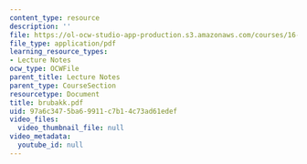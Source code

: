 ```yaml
---
content_type: resource
description: ''
file: https://ol-ocw-studio-app-production.s3.amazonaws.com/courses/16-423j-aerospace-biomedical-and-life-support-engineering-spring-2006/97a6c3475ba69911c7b14c73ad61edef_brubakk.pdf
file_type: application/pdf
learning_resource_types:
- Lecture Notes
ocw_type: OCWFile
parent_title: Lecture Notes
parent_type: CourseSection
resourcetype: Document
title: brubakk.pdf
uid: 97a6c347-5ba6-9911-c7b1-4c73ad61edef
video_files:
  video_thumbnail_file: null
video_metadata:
  youtube_id: null
---
```

